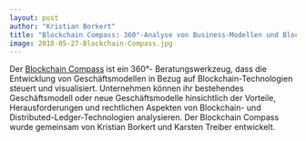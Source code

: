 ```yaml
---
layout: post
author: "Kristian Borkert"
title: "Blockchain Compass: 360°-Analyse von Business-Modellen und Blockchain-Technologie"
image: 2018-05-27-Blockchain-Compass.jpg
---
```


Der [Blockchain Compass](http://www.blockchain-compass.eu/)  ist ein 360°- Beratungswerkzeug, dass die Entwicklung von Geschäftsmodellen in Bezug auf Blockchain-Technologien steuert und visualisiert. Unternehmen können ihr bestehendes Geschäftsmodell oder neue Geschäftsmodelle hinsichtlich der Vorteile, Herausforderungen und rechtlichen Aspekten von Blockchain- und Distributed-Ledger-Technologien analysieren. Der Blockchain Compass wurde gemeinsam von Kristian Borkert und Karsten Treiber entwickelt.
